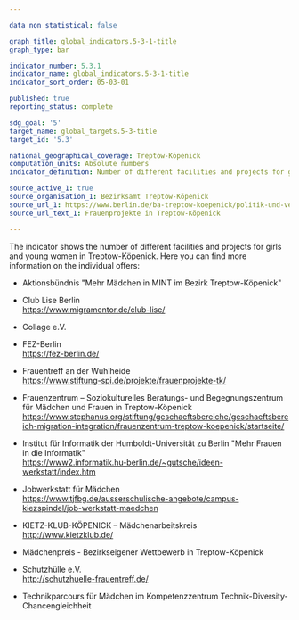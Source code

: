 ```yaml
---

data_non_statistical: false

graph_title: global_indicators.5-3-1-title
graph_type: bar

indicator_number: 5.3.1
indicator_name: global_indicators.5-3-1-title
indicator_sort_order: 05-03-01

published: true
reporting_status: complete

sdg_goal: '5'
target_name: global_targets.5-3-title
target_id: '5.3'

national_geographical_coverage: Treptow-Köpenick
computation_units: Absolute numbers
indicator_definition: Number of different facilities and projects for girls and young women in Treptow-Köpenick

source_active_1: true
source_organisation_1: Bezirksamt Treptow-Köpenick
source_url_1: https://www.berlin.de/ba-treptow-koepenick/politik-und-verwaltung/beauftragte/gleichstellung/artikel.11029.php
source_url_text_1: Frauenprojekte in Treptow-Köpenick

---
```


The indicator shows the number of different facilities and projects for girls and young women in Treptow-Köpenick.
Here you can find more information on the individual offers:

- Aktionsbündnis "Mehr Mädchen in MINT im Bezirk Treptow-Köpenick"

- Club Lise Berlin <br>
<https://www.migramentor.de/club-lise/>

- Collage e.V. 

- FEZ-Berlin <br>
<https://fez-berlin.de/>

- Frauentreff an der Wuhlheide <br>
<https://www.stiftung-spi.de/projekte/frauenprojekte-tk/>

- Frauenzentrum – Soziokulturelles Beratungs- und Begegnungszentrum für Mädchen und Frauen in Treptow-Köpenick <br>
<https://www.stephanus.org/stiftung/geschaeftsbereiche/geschaeftsbereich-migration-integration/frauenzentrum-treptow-koepenick/startseite/>

- Institut für Informatik der Humboldt-Universität zu Berlin "Mehr Frauen in die Informatik" <br>
<https://www2.informatik.hu-berlin.de/~gutsche/ideen-werkstatt/index.htm>

- Jobwerkstatt für Mädchen <br>
<https://www.tjfbg.de/ausserschulische-angebote/campus-kiezspindel/job-werkstatt-maedchen>

- KIETZ-KLUB-KÖPENICK – Mädchenarbeitskreis <br>
<http://www.kietzklub.de/>

- Mädchenpreis - Bezirkseigener Wettbewerb in Treptow-Köpenick

- Schutzhülle e.V. <br>
<http://schutzhuelle-frauentreff.de/>

- Technikparcours für Mädchen im Kompetenzzentrum Technik-Diversity-Chancengleichheit 

<b>
